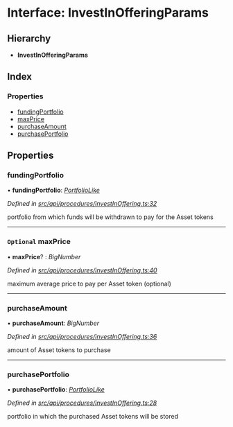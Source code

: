# Interface: InvestInOfferingParams

## Hierarchy

* **InvestInOfferingParams**

## Index

### Properties

* [fundingPortfolio](investinofferingparams.md#fundingportfolio)
* [maxPrice](investinofferingparams.md#optional-maxprice)
* [purchaseAmount](investinofferingparams.md#purchaseamount)
* [purchasePortfolio](investinofferingparams.md#purchaseportfolio)

## Properties

###  fundingPortfolio

• **fundingPortfolio**: *[PortfolioLike](../globals.md#portfoliolike)*

*Defined in [src/api/procedures/investInOffering.ts:32](https://github.com/PolymeshAssociation/polymesh-sdk/blob/46845947/src/api/procedures/investInOffering.ts#L32)*

portfolio from which funds will be withdrawn to pay for the Asset tokens

___

### `Optional` maxPrice

• **maxPrice**? : *BigNumber*

*Defined in [src/api/procedures/investInOffering.ts:40](https://github.com/PolymeshAssociation/polymesh-sdk/blob/46845947/src/api/procedures/investInOffering.ts#L40)*

maximum average price to pay per Asset token (optional)

___

###  purchaseAmount

• **purchaseAmount**: *BigNumber*

*Defined in [src/api/procedures/investInOffering.ts:36](https://github.com/PolymeshAssociation/polymesh-sdk/blob/46845947/src/api/procedures/investInOffering.ts#L36)*

amount of Asset tokens to purchase

___

###  purchasePortfolio

• **purchasePortfolio**: *[PortfolioLike](../globals.md#portfoliolike)*

*Defined in [src/api/procedures/investInOffering.ts:28](https://github.com/PolymeshAssociation/polymesh-sdk/blob/46845947/src/api/procedures/investInOffering.ts#L28)*

portfolio in which the purchased Asset tokens will be stored

